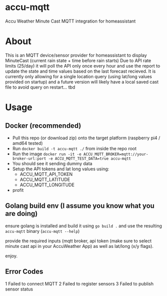 # accu-mqtt
Accu Weather Minute Cast MQTT integration for homeassistant

# About
This is an MQTT device/sensor provider for homeassistant to display MinuteCast (current rain state + time before rain starts)
Due to API rate limits (25/day) it will poll the API only once every hour and use the report to update the state and time values based on the last forecast recieved. 
It is currently only allowing for a single location query (using lat/long values provided on startup) and a future version will likely have a local saved cast file to avoid query on restart... tbd

# Usage

## Docker (recommended)
* Pull this repo (or download zip) onto the target platform (raspberry pi4 / amd64 tested)
* Run `docker build -t accu-mqtt ./` from inside the repo root
* Run the image `docker run -it -e ACCU_MQTT_BROKER=mqtt://your-broker-url:port -e ACCU_MQTT_TEST_DATA=true accu-mqtt`
* You should see it sending dummy data
* Setup the API tokens and lat long values using: 
    * ACCU_MQTT_API_TOKEN
    * ACCU_MQTT_LATITUDE
    * ACCU_MQTT_LONGITUDE
* profit

## Golang build env (I assume you know what you are doing)
ensure golang is installed and build it using `go build .` and use the resulting `accu-mqtt` binary (`accu-mqtt --help`)

provide the required inputs (mqtt broker, api token (make sure to select minute cast api in your AccuWeather App) as well as lat/long (x/y flags).

enjoy.

## Error Codes
1 Failed to connect MQTT
2 Failed to register sensors
3 Failed to publish sensor status